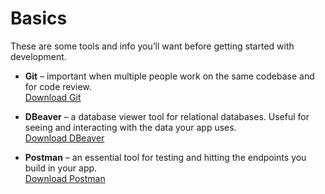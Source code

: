 # Basics

These are some tools and info you’ll want before getting started with development.

- **Git** – important when multiple people work on the same codebase and for code review.  
  [Download Git](https://git-scm.com/downloads)

- **DBeaver** – a database viewer tool for relational databases. Useful for seeing and interacting with the data your app uses.  
  [Download DBeaver](https://dbeaver.io/download/)

- **Postman** – an essential tool for testing and hitting the endpoints you build in your app.  
  [Download Postman](https://www.postman.com/downloads/)
